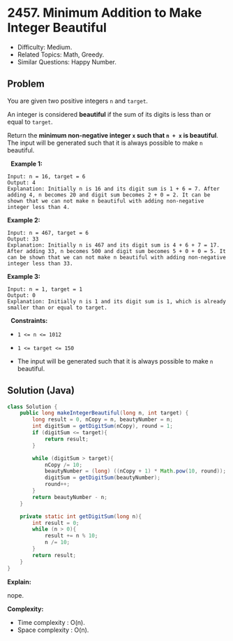 # 2457. Minimum Addition to Make Integer Beautiful

- Difficulty: Medium.
- Related Topics: Math, Greedy.
- Similar Questions: Happy Number.

## Problem

You are given two positive integers ```n``` and ```target```.

An integer is considered **beautiful** if the sum of its digits is less than or equal to ```target```.

Return the **minimum **non-negative** integer **```x```** such that **```n + x```** is beautiful**. The input will be generated such that it is always possible to make ```n``` beautiful.

 
**Example 1:**

```
Input: n = 16, target = 6
Output: 4
Explanation: Initially n is 16 and its digit sum is 1 + 6 = 7. After adding 4, n becomes 20 and digit sum becomes 2 + 0 = 2. It can be shown that we can not make n beautiful with adding non-negative integer less than 4.
```

**Example 2:**

```
Input: n = 467, target = 6
Output: 33
Explanation: Initially n is 467 and its digit sum is 4 + 6 + 7 = 17. After adding 33, n becomes 500 and digit sum becomes 5 + 0 + 0 = 5. It can be shown that we can not make n beautiful with adding non-negative integer less than 33.
```

**Example 3:**

```
Input: n = 1, target = 1
Output: 0
Explanation: Initially n is 1 and its digit sum is 1, which is already smaller than or equal to target.
```

 
**Constraints:**


	
- ```1 <= n <= 1012```
	
- ```1 <= target <= 150```
	
- The input will be generated such that it is always possible to make ```n``` beautiful.



## Solution (Java)

```java
class Solution {
    public long makeIntegerBeautiful(long n, int target) {
        long result = 0, nCopy = n, beautyNumber = n;
        int digitSum = getDigitSum(nCopy), round = 1;
        if (digitSum <= target){
            return result;
        }

        while (digitSum > target){
            nCopy /= 10;
            beautyNumber = (long) ((nCopy + 1) * Math.pow(10, round));
            digitSum = getDigitSum(beautyNumber);
            round++;
        }
        return beautyNumber - n;
    }

    private static int getDigitSum(long n){
        int result = 0;
        while (n > 0){
            result += n % 10;
            n /= 10;
        }
        return result;
    }
}
```

**Explain:**

nope.

**Complexity:**

* Time complexity : O(n).
* Space complexity : O(n).
